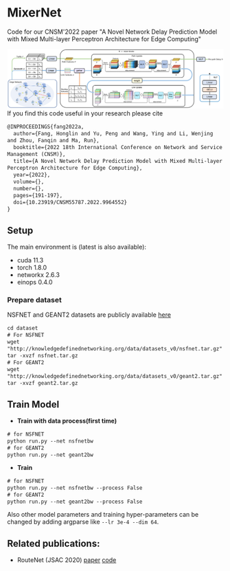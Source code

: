 # MixerNet
Code for our CNSM'2022 paper "A Novel Network Delay Prediction Model with Mixed Multi-layer Perceptron Architecture for Edge Computing"

![](img/model.png)
If you find this code useful in your research please cite

```
@INPROCEEDINGS{fang2022a,  
  author={Fang, Honglin and Yu, Peng and Wang, Ying and Li, Wenjing and Zhou, Fanqin and Ma, Run},  
  booktitle={2022 18th International Conference on Network and Service Management (CNSM)},   
  title={A Novel Network Delay Prediction Model with Mixed Multi-layer Perceptron Architecture for Edge Computing},   
  year={2022},  
  volume={},  
  number={},  
  pages={191-197},  
  doi={10.23919/CNSM55787.2022.9964552}
}
```

## Setup


The main environment is (latest is also available):
* cuda 11.3
* torch 1.8.0
* networkx 2.6.3
* einops 0.4.0

### Prepare dataset
NSFNET and GEANT2 datasets are publicly available [here](https://github.com/BNN-UPC/NetworkModelingDatasets/tree/master/datasets_v0)

```
cd dataset
# For NSFNET
wget "http://knowledgedefinednetworking.org/data/datasets_v0/nsfnet.tar.gz"
tar -xvzf nsfnet.tar.gz 
# For GEANT2
wget "http://knowledgedefinednetworking.org/data/datasets_v0/geant2.tar.gz"
tar -xvzf geant2.tar.gz
```

## Train Model
* **Train with data process(first time)**
```
# for NSFNET
python run.py --net nsfnetbw
# for GEANT2
python run.py --net geant2bw
```
* **Train**
```
# for NSFNET
python run.py --net nsfnetbw --process False
# for GEANT2
python run.py --net geant2bw --process False
```

Also other model parameters and training hyper-parameters can be changed by adding argparse like `--lr 3e-4 --dim 64`.

## Related publications:
* RouteNet (JSAC 2020) [paper](https://ieeexplore.ieee.org/document/9109574) [code](https://github.com/knowledgedefinednetworking/demo-routenet)